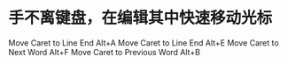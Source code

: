# 手不离键盘，在编辑其中快速移动光标

Move Caret to Line End Alt+A
Move Caret to Line End Alt+E
Move Caret to Next Word Alt+F
Move Caret to Previous Word Alt+B
